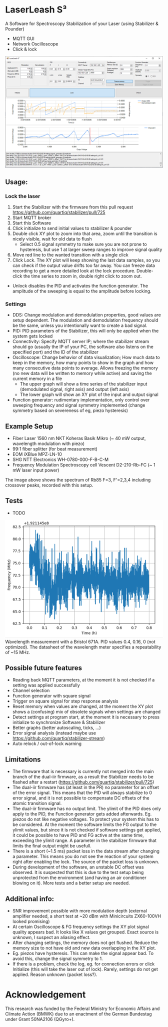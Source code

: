 # LaserLeash S³
A Software for Spectroscopy Stabilization of your Laser (using Stabilizer & Pounder)
 - MQTT GUI 
 - Network Oscilloscope
 - Click & lock


![GUI Image](media/GUI.PNG)

## Usage:
### Lock the laser
1. Start the Stabilizer with the firmware from this pull request https://github.com/quartiq/stabilizer/pull/725
1. Start MQTT broker
1. Start this Software
1. Click initialize to send initial values to stabilizer & pounder
1. Double click XY plot to zoom into that area, zoom until the transition is nicely visible, wait for old data to flush
    * Select 0.5 signal symmetry to make sure you are not prone to hysteresis, but use 1 at larger sweep ranges to improve signal quality
1. Move red line to the wanted transition with a single click
1. Click Lock. The XY plot will keep showing the last data samples, so you can check if the output value drifts too far away. You can freeze data recording to get a more detailed look at the lock procedure. Double-click the time series to zoom in, double right click to zoom out.
* Unlock disables the PID and activates the function generator. The amplitude of the sweeping is equal to the amplitude before locking.

### Settings
* DDS: Change modulation and demodulation properties, good values are setup dependent. The modulation and demodulation frequency should be the same, unless you intentionally want to create a bad signal.
* PID: PID parameters of the Stabilizer, this will only be applied when the system gets locked
* Connectivity: Specify MQTT server IP; where the stabilizer stream should go (usually the IP of your PC, the software also listens on the specified port) and the ID of the stabilizer
* Oscilloscope: Change behavior of data visualization; How much data to keep in the memory, how many points to show in the graph and how many consecutive data points to average. Allows freezing the memory (no new data will be written to memory while active) and saving the current memory in a file
   * The upper graph will show a time series of the stabilizer input (demodulated signal, right axis) and output (left axis)
   * The lower graph will show an XY plot of the input and output signal
* Function generator: rudimentary implementation, only control over sweeping frequency and signal symmetry implemented (change symmetry based on severeness of eg, piezo hysteresis)


## Example Setup
* Fiber Laser 1560 nm NKT Koheras Basik Mikro (~ 40 mW output, wavelength modulation with piezo)
* 99:1 fiber splitter (for beat measurement)
* EOM iXBlue MPZ-LN-10 
* SHG NTT Electronics WH-0780-000-F-B-C-M
* Frequency Modulation Spectroscopy cell Vescent D2-210-Rb-FC (~ 1 mW laser input power)

The image above shows the spectrum of Rb85 F=3, F'=2,3,4 including crossover peaks, recorded with this setup.

## Tests
* TODO

![Wavelength measurement](./media/wavelength.png)
Wavelength measurement with a Bristol 671A. PID values 0.4, 0.16, 0 (not optimized). The datasheet of the wavelength meter specifies a repeatability of ~15 MHz.

## Possible future features
- Reading back MQTT parameters, at the moment it is not checked if a setting was applied successfully
- Channel selection
- Function generator with square signal
- Trigger on square signal for step response analysis
- Reset memory when values are changed, at the moment the XY plot shows a (confusing) mix of obsolete signals when settings are changed
- Detect settings at program start, at the moment it is necessary to press initialize to synchronize Software & Stabilizer
- Better graphs (better autoscaling, ticks, ...)
- Error signal analysis (instead maybe use https://github.com/quartiq/stabilizer-stream)
- Auto relock / out-of-lock warning


## Limitations
* The firmware that is necessary is currently not merged into the main branch of the dual-iir firmware, as a result the Stabilizer needs to be flashed after a restart (https://github.com/quartiq/stabilizer/pull/725)
* The dual-iir firmware has (at least in the PR) no parameter for an offset of the error signal. This means that the PID will always stabilize to 0 error signal, and it is not possible to compensate DC offsets of the atomic transition signal.
* The dual-iir firmware has no output limit. The ylimit of the PID does only apply to the PID, the Function generator gets added afterwards. Eg. piezos do not like negative voltages. To protect your system this has to be considered. At the moment the software limits the FG output to the ylimit values, but since it is not checked if software settings get applied, it could be possible to have PID and FG active at the same time, exceeding the ylimit range. A parameter in the stabilizer firmware that limits the final output might be usefull.
* There is a short (~1.5 ms) packet loss in the data stream after changing a parameter. This means you do not see the reaction of your system right after enabling the lock. The source of the packet loss is unknown.
* During development of the software, an unstable DC offset was observed. It is suspected that this is due to the test setup being unprotected from the environment (and having an air conditioner blowing on it). More tests and a better setup are needed.

## Additional info:
- SNR improvement possible with more modulation depth (external amplifier needed, a short test at ~20 dBm with Minicircuits ZX60-100VH looked promising)
- At certain Oscilloscope & FG frequency settings the XY plot signal quality appears bad. It looks like X values get grouped. Exact source is unknown, I suspect an aliasing effect. 
- After changing settings, the memory does not get flushed. Reduce the memory size to not have old and new data overlapping in the XY plot.
- Eg. piezos have hysteresis. This can make the signal appear bad. To avoid this, change the signal symmetry to 1.
- If there is a problem, check the log, eg. for connection errors or click Initialize (this will take the laser out of lock). Rarely, settings do not get applied. Reason unknown (packet loss?).


# Acknowledgement
This research was funded by the Federal Ministry for Economic Affairs and Climate Action (BMWK) due to an enactment of the German Bundestag under Grant 50NA2106 (QGyro+).